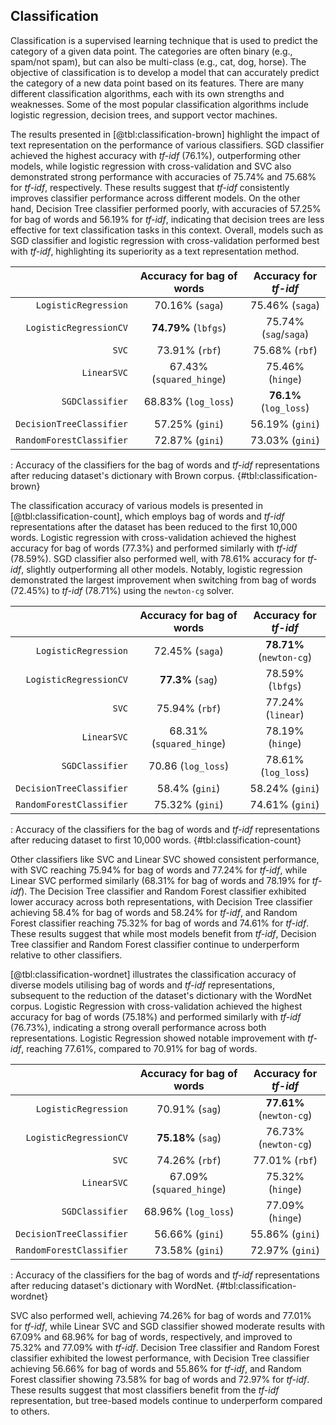 ## Classification

Classification is a supervised learning technique that is used to predict the category of a given data point. The categories are often binary (e.g., spam/not spam), but can also be multi-class (e.g., cat, dog, horse). The objective of classification is to develop a model that can accurately predict the category of a new data point based on its features. There are many different classification algorithms, each with its own strengths and weaknesses. Some of the most popular classification algorithms include logistic regression, decision trees, and support vector machines.

The results presented in [@tbl:classification-brown] highlight the impact of text representation on the performance of various classifiers. SGD classifier achieved the highest accuracy with *tf-idf* (76.1%), outperforming other models, while logistic regression with cross-validation and SVC also demonstrated strong performance with accuracies of 75.74% and 75.68% for *tf-idf*, respectively. These results suggest that *tf-idf* consistently improves classifier performance across different models. On the other hand, Decision Tree classifier performed poorly, with accuracies of 57.25% for bag of words and 56.19% for *tf-idf*, indicating that decision trees are less effective for text classification tasks in this context. Overall, models such as SGD classifier and logistic regression with cross-validation performed best with *tf-idf*, highlighting its superiority as a text representation method.

|                          | Accuracy for bag of words | Accuracy for *tf-idf*  |
| -----------------------: | :-----------------------: | :--------------------: |
|     `LogisticRegression` |      70.16% (`saga`)      |    75.46% (`saga`)     |
|   `LogisticRegressionCV` |   **74.79%** (`lbfgs`)    | 75.74% (`sag`/`saga`)  |
|                    `SVC` |      73.91% (`rbf`)       |     75.68% (`rbf`)     |
|              `LinearSVC` | 67.43% (`squared_hinge`)  |    75.46% (`hinge`)    |
|          `SGDClassifier` |    68.83% (`log_loss`)    | **76.1%** (`log_loss`) |
| `DecisionTreeClassifier` |      57.25% (`gini`)      |    56.19% (`gini`)     |
| `RandomForestClassifier` |      72.87% (`gini`)      |    73.03% (`gini`)     |

: Accuracy of the classifiers for the bag of words and *tf-idf* representations after reducing dataset's dictionary with Brown corpus. {#tbl:classification-brown}

The classification accuracy of various models is presented in [@tbl:classification-count], which employs bag of words and *tf-idf* representations after the dataset has been reduced to the first 10,000 words. Logistic regression with cross-validation achieved the highest accuracy for bag of words (77.3%) and performed similarly with *tf-idf* (78.59%). SGD classifier also performed well, with 78.61% accuracy for *tf-idf*, slightly outperforming all other models. Notably, logistic regression demonstrated the largest improvement when switching from bag of words (72.45%) to *tf-idf* (78.71%) using the `newton-cg` solver.

|                          | Accuracy for bag of words |  Accuracy for *tf-idf*   |
| -----------------------: | :-----------------------: | :----------------------: |
|     `LogisticRegression` |      72.45% (`saga`)      | **78.71%** (`newton-cg`) |
|   `LogisticRegressionCV` |     **77.3%** (`sag`)     |     78.59% (`lbfgs`)     |
|                    `SVC` |      75.94% (`rbf`)       |    77.24% (`linear`)     |
|              `LinearSVC` | 68.31% (`squared_hinge`)  |     78.19% (`hinge`)     |
|          `SGDClassifier` |    70.86 (`log_loss`)     |   78.61% (`log_loss`)    |
| `DecisionTreeClassifier` |      58.4% (`gini`)       |     58.24% (`gini`)      |
| `RandomForestClassifier` |      75.32% (`gini`)      |     74.61% (`gini`)      |

: Accuracy of the classifiers for the bag of words and *tf-idf* representations after reducing dataset to first 10,000 words. {#tbl:classification-count}

Other classifiers like SVC and Linear SVC showed consistent performance, with SVC reaching 75.94% for bag of words and 77.24% for *tf-idf*, while Linear SVC performed similarly (68.31% for bag of words and 78.19% for *tf-idf*). The Decision Tree classifier and Random Forest classifier exhibited lower accuracy across both representations, with Decision Tree classifier achieving 58.4% for bag of words and 58.24% for *tf-idf*, and Random Forest classifier reaching 75.32% for bag of words and 74.61% for *tf-idf*. These results suggest that while most models benefit from *tf-idf*, Decision Tree classifier and Random Forest classifier continue to underperform relative to other classifiers.

[@tbl:classification-wordnet] illustrates the classification accuracy of diverse models utilising bag of words and *tf-idf* representations, subsequent to the reduction of the dataset's dictionary with the WordNet corpus. Logistic Regression with cross-validation achieved the highest accuracy for bag of words (75.18%) and performed similarly with *tf-idf* (76.73%), indicating a strong overall performance across both representations. Logistic Regression showed notable improvement with *tf-idf*, reaching 77.61%, compared to 70.91% for bag of words.

|                          | Accuracy for bag of words |  Accuracy for *tf-idf*   |
| -----------------------: | :-----------------------: | :----------------------: |
|     `LogisticRegression` |      70.91% (`sag`)       | **77.61%** (`newton-cg`) |
|   `LogisticRegressionCV` |    **75.18%** (`sag`)     |   76.73% (`newton-cg`)   |
|                    `SVC` |      74.26% (`rbf`)       |      77.01% (`rbf`)      |
|              `LinearSVC` | 67.09% (`squared_hinge`)  |     75.32% (`hinge`)     |
|          `SGDClassifier` |    68.96% (`log_loss`)    |     77.09% (`hinge`)     |
| `DecisionTreeClassifier` |      56.66% (`gini`)      |     55.86% (`gini`)      |
| `RandomForestClassifier` |      73.58% (`gini`)      |     72.97% (`gini`)      |

: Accuracy of the classifiers for the bag of words and *tf-idf* representations after reducing dataset's dictionary with WordNet. {#tbl:classification-wordnet}

SVC also performed well, achieving 74.26% for bag of words and 77.01% for *tf-idf*, while Linear SVC and SGD classifier showed moderate results with 67.09% and 68.96% for bag of words, respectively, and improved to 75.32% and 77.09% with *tf-idf*. Decision Tree classifier and Random Forest classifier exhibited the lowest performance, with Decision Tree classifier achieving 56.66% for bag of words and 55.86% for *tf-idf*, and Random Forest classifier showing 73.58% for bag of words and 72.97% for *tf-idf*. These results suggest that most classifiers benefit from the *tf-idf* representation, but tree-based models continue to underperform compared to others.
